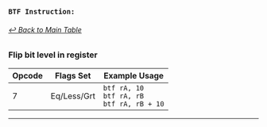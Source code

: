 ### `BTF Instruction:`
###### [↩ Back to Main Table](../README.md)
### Flip bit level in register
|  Opcode  | Flags Set                 | Example Usage           |
|--------- |---------------------------|-------------------------|
|   7      |     Eq/Less/Grt                      |    `btf rA, 10`<br> `btf rA, rB`<br> `btf rA, rB + 10` |
---